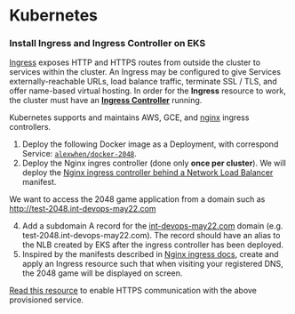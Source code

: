 # Kubernetes 

### Install Ingress and Ingress Controller on EKS

[Ingress](https://kubernetes.io/docs/concepts/services-networking/ingress/#what-is-ingress) exposes HTTP and HTTPS routes from outside the cluster to services within the cluster.
An Ingress may be configured to give Services externally-reachable URLs, load balance traffic, terminate SSL / TLS, and offer name-based virtual hosting.
In order for the **Ingress** resource to work, the cluster must have an [**Ingress Controller**](https://kubernetes.io/docs/concepts/services-networking/ingress-controllers/) running.

Kubernetes supports and maintains AWS, GCE, and [nginx](https://github.com/kubernetes/ingress-nginx) ingress controllers.

1. Deploy the following Docker image as a Deployment, with correspond Service: [`alexwhen/docker-2048`](https://hub.docker.com/r/alexwhen/docker-2048).
3. Deploy the Nginx ingres controller (done only **once per cluster**). We will deploy the [Nginx ingress controller behind a Network Load Balancer](https://kubernetes.github.io/ingress-nginx/deploy/#aws) manifest.

We want to access the 2048 game application from a domain such as http://test-2048.int-devops-may22.com

4. Add a subdomain A record for the [int-devops-may22.com](https://us-east-1.console.aws.amazon.com/route53/v2/hostedzones#ListRecordSets/Z04765852WWE8ZAF7TX92) domain (e.g. test-2048.int-devops-may22.com). The record should have an alias to the NLB created by EKS after the ingress controller has been deployed.
5. Inspired by the manifests described in [Nginx ingress docs](https://kubernetes.github.io/ingress-nginx/user-guide/basic-usage/#basic-usage-host-based-routing), create and apply an Ingress resource such that when visiting your registered DNS, the 2048 game will be displayed on screen.

[Read this resource](https://aws.amazon.com/blogs/opensource/network-load-balancer-nginx-ingress-controller-eks/) to enable HTTPS communication with the above provisioned service. 

